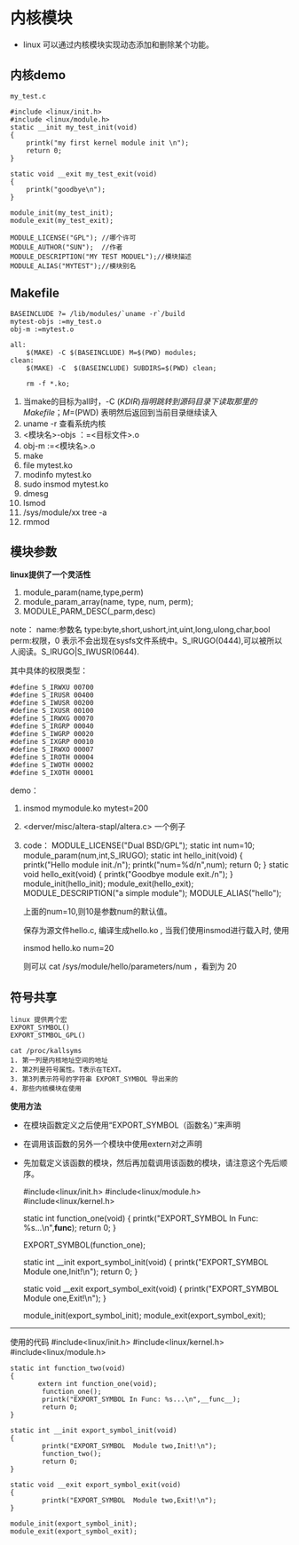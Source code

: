 # 内核模块 #

- linux 可以通过内核模块实现动态添加和删除某个功能。

## 内核demo ##
	my_test.c

    #include <linux/init.h>
    #include <linux/module.h>
    static __init my_test_init(void)
    {
    	printk("my first kernel module init \n");
    	return 0;
    }
    
    static void __exit my_test_exit(void)
    {
    	printk("goodbye\n");
    }
    
    module_init(my_test_init);
    module_exit(my_test_exit);
    
    MODULE_LICENSE("GPL"); //哪个许可
    MODULE_AUTHOR("SUN");  //作者
    MODULE_DESCRIPTION("MY TEST MODUEL");//模块描述
    MODULE_ALIAS("MYTEST");//模块别名

## Makefile ##

    BASEINCLUDE ?= /lib/modules/`uname -r`/build
    mytest-objs :=my_test.o
    obj-m :=mytest.o
    
    all:
    	$(MAKE) -C $(BASEINCLUDE) M=$(PWD) modules;
    clean:
    	$(MAKE) -C  $(BASEINCLUDE) SUBDIRS=$(PWD) clean;
    
    	rm -f *.ko;

1. 当make的目标为all时，-C $(KDIR) 指明跳转到源码目录下读取那里的Makefile；M=$(PWD) 表明然后返回到当前目录继续读入
2. uname -r 查看系统内核
3. <模块名>-objs ：=<目标文件>.o
4. obj-m :=<模块名>.o
5. make
6. file mytest.ko
7. modinfo mytest.ko
7. sudo insmod mytest.ko
8. dmesg
9. lsmod
10. /sys/module/xx tree -a
11. rmmod

## 模块参数 ##

**linux提供了一个灵活性**

1. module_param(name,type,perm) 
2. module_param_array(name, type, num, perm);
3. MODULE_PARM_DESC(_parm,desc)

note：
    name:参数名
    type:byte,short,ushort,int,uint,long,ulong,char,bool
    perm:权限，0 表示不会出现在sysfs文件系统中。S_IRUGO(0444),可以被所以人阅读。S_IRUGO|S_IWUSR(0644).

其中具体的权限类型：

	#define S_IRWXU 00700
	#define S_IRUSR 00400
	#define S_IWUSR 00200
	#define S_IXUSR 00100
	#define S_IRWXG 00070
	#define S_IRGRP 00040
	#define S_IWGRP 00020
	#define S_IXGRP 00010
	#define S_IRWXO 00007
	#define S_IROTH 00004
	#define S_IWOTH 00002
	#define S_IXOTH 00001
	
demo：

1. insmod mymodule.ko mytest=200
2. <derver/misc/altera-stapl/altera.c> 一个例子
3. code：
	MODULE_LICENSE("Dual BSD/GPL");
	static int num=10;
	module_param(num,int,S_IRUGO);
	static int hello_init(void)
	{
	    printk("Hello module init./n");
	    printk("num=%d/n",num);
	    return 0;
	}
	static void   hello_exit(void)
	{
	    printk("Goodbye module exit./n");
	}
	module_init(hello_init);
	module_exit(hello_exit);
	MODULE_DESCRIPTION("a simple module");
	MODULE_ALIAS("hello");

	上面的num=10,则10是参数num的默认值。
	
	保存为源文件hello.c, 编译生成hello.ko , 当我们使用insmod进行载入时, 使用
	
	insmod hello.ko num=20
	
	则可以 cat /sys/module/hello/parameters/num ，看到为 20

## 符号共享 ##

    linux 提供两个宏
    EXPORT_SYMBOL()
    EXPORT_STMBOL_GPL()

    cat /proc/kallsyms
    1. 第一列是内核地址空间的地址
    2. 第2列是符号属性。T表示在TEXT。
    3. 第3列表示符号的字符串 EXPORT_SYMBOL 导出来的
    4. 那些内核模块在使用


**使用方法**

- 在模块函数定义之后使用“EXPORT_SYMBOL（函数名）”来声明
- 在调用该函数的另外一个模块中使用extern对之声明
- 先加载定义该函数的模块，然后再加载调用该函数的模块，请注意这个先后顺序。


	#include<linux/init.h>
	#include<linux/module.h>
	#include<linux/kernel.h>
	 
	static int function_one(void)
	{
	        printk("EXPORT_SYMBOL  In Func: %s...\n",__func__);
	        return 0;
	}
	 
	EXPORT_SYMBOL(function_one);
	 
	static int __init export_symbol_init(void)
	{
	        printk("EXPORT_SYMBOL  Module one,Init!\n");
	        return 0;
	}
	 
	static void __exit export_symbol_exit(void)
	{
	        printk("EXPORT_SYMBOL  Module one,Exit!\n");
	}
	 
	module_init(export_symbol_init);
	module_exit(export_symbol_exit);

------

使用的代码
	#include<linux/init.h>
	#include<linux/kernel.h>
	#include<linux/module.h>
	 
	static int function_two(void)
	{
	       extern int function_one(void);
	        function_one();
	        printk("EXPORT_SYMBOL In Func: %s...\n",__func__);
	        return 0;
	}
	 
	static int __init export_symbol_init(void)
	{
	        printk("EXPORT_SYMBOL  Module two,Init!\n");
	        function_two();
	        return 0;
	}
	 
	static void __exit export_symbol_exit(void)
	{
	        printk("EXPORT_SYMBOL  Module two,Exit!\n");
	}
	 
	module_init(export_symbol_init);
	module_exit(export_symbol_exit);









